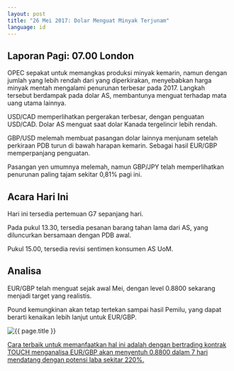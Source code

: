 ```yaml
---
layout: post
title: "26 Mei 2017: Dolar Menguat Minyak Terjunam"
language: id
---
```

## Laporan Pagi: 07.00 London

OPEC sepakat untuk memangkas produksi minyak kemarin, namun dengan jumlah yang lebih rendah dari yang diperkirakan, menyebabkan harga minyak mentah mengalami penurunan terbesar pada 2017. Langkah tersebut berdampak pada dolar AS, membantunya menguat terhadap mata uang utama lainnya.

USD/CAD memperlihatkan pergerakan terbesar, dengan penguatan USD/CAD. Dolar AS menguat saat dolar Kanada tergelincir lebih rendah.

GBP/USD melemah membuat pasangan dolar lainnya menjunam setelah perkiraan PDB turun di bawah harapan kemarin. Sebagai hasil EUR/GBP memperpanjang penguatan.

Pasangan yen umumnya melemah, namun GBP/JPY telah memperlihatkan penurunan paling tajam sekitar 0,81% pagi ini.

## Acara Hari Ini

Hari ini tersedia pertemuan G7 sepanjang hari.

Pada pukul 13.30, tersedia pesanan barang tahan lama dari AS, yang diluncurkan bersamaan dengan PDB awal.

Pukul 15.00, tersedia revisi sentimen konsumen AS UoM.

## Analisa

EUR/GBP telah menguat sejak awal Mei, dengan level 0.8800 sekarang menjadi target yang realistis.

Pound kemungkinan akan tetap tertekan sampai hasil Pemilu, yang dapat berarti kenaikan lebih lanjut untuk EUR/GBP.

<img src="{{ site.url }}/images/id-26-may-17.png" alt="{{ page.title }}" title="{{ page.title }}">

<a href="%LINK%%?currency=USD& market=forex&underlying=frxEURGBP&formname=touchnotouch&duration_amount=7&duration_units=d&amount=10&amount_type=payout&expiry_type=duration&barrier=0.88" target="_blank">Cara terbaik untuk memanfaatkan hal ini adalah dengan bertrading kontrak TOUCH menganalisa EUR/GBP akan menyentuh 0.8800 dalam 7 hari mendatang dengan potensi laba sekitar 220%.</a>